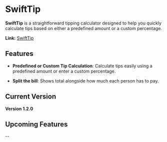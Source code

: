 # SwiftTip

**SwiftTip** is a straightforward tipping calculator designed to help you quickly calculate tips based on either a predefined amount or a custom percentage.

**Link:** [SwiftTip](https://cristiancarter.github.io/SwiftTip/)

## Features

- **Predefined or Custom Tip Calculation**: Calculate tips easily using a predefined amount or enter a custom percentage.

- **Split the bill**: Shows total alongside how much each person has to pay.

## Current Version

**Version 1.2.0**

## Upcoming Features

--
